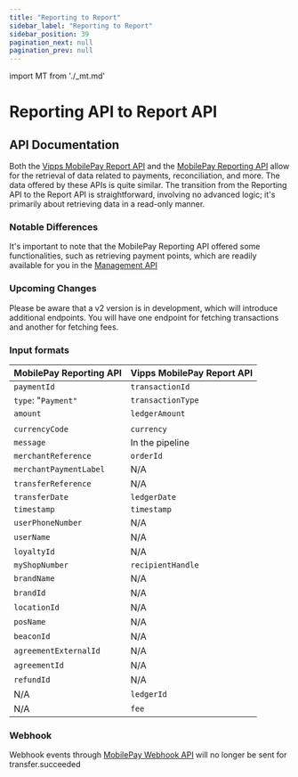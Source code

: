```yaml
---
title: "Reporting to Report"
sidebar_label: "Reporting to Report"
sidebar_position: 39
pagination_next: null
pagination_prev: null
---
```


import MT from './_mt.md'

# Reporting API to Report API

## API Documentation

Both the [Vipps MobilePay Report API](https://developer.vippsmobilepay.com/docs/APIs/report-api/) and the [MobilePay Reporting API](https://developer.mobilepay.dk/docs/reporting) allow for the retrieval of data related to payments, reconciliation, and more. The data offered by these APIs is quite similar. The transition from the Reporting API to the Report API is straightforward, involving no advanced logic; it's primarily about retrieving data in a read-only manner. 

### Notable Differences

It's important to note that the MobilePay Reporting API offered some functionalities, such as retrieving payment points, which are readily available for you in the [Management API](https://developer.vippsmobilepay.com/docs/APIs/management-api/management-api-guide/#get-the-sales-units-for-a-merchant-by-orgno)  

### Upcoming Changes

Please be aware that a v2 version is in development, which will introduce additional endpoints. You will have one endpoint for fetching transactions and another for fetching fees.

### Input formats

| **MobilePay Reporting API**             | **Vipps MobilePay Report API**                                                                      |
| ---------------------------------- | ----------------------------------------------------------------------------------------------- |
| `paymentId`                        | `transactionId`                                                                    |
| `type`: "`Payment"`                | `transactionType`                                                                  |
| `amount`                           | `ledgerAmount`                                                                        |
|                                    |                                                                                                 |
| `currencyCode`                     | `currency`                                                                             |
| `message`                           | In the pipeline                                                                                          |
| `merchantReference` | `orderId`                                                      |
| `merchantPaymentLabel`     | N/A                                                                                          |
| `transferReference`       | N/A                                                                                          |
| `transferDate`            | `ledgerDate`                                                                  |
| `timestamp`               | `timestamp`                                           |
| `userPhoneNumber`         | N/A                                                                                          |
| `userName`                | N/A                                                                                          |
| `loyaltyId`               | N/A                                                                                          |
| `myShopNumber`            | `recipientHandle`                                                                                    |
| `brandName`               | N/A                                                                                          |
| `brandId`                 | N/A                                                                                          |
| `locationId`              | N/A                                                                                          |
| `posName`                 | N/A                                                                                          |
| `beaconId`               | N/A                                                                                          |
| `agreementExternalId`     | N/A                                                                                          |
| `agreementId`             | N/A                                                                                          |
| `refundId`               | N/A                                                                                          |
| N/A               | `ledgerId`                                                                                          |
| N/A               | `fee`                                                                                       |

### Webhook
Webhook events through [MobilePay Webhook API](https://developer.mobilepay.dk/api/wehooks) will no longer be sent for transfer.succeeded
